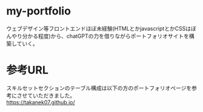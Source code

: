 # my-portfolio

ウェブデザイン等フロントエンドほぼ未経験(HTMLとかjavascriptとかCSSはぼんやり分かる程度)から、chatGPTの力を借りながらポートフォリオサイトを構築していく。  

# 参考URL
スキルセットセクションのテーブル構成は以下の方のポートフォリオページを参考にさせていただきました。  
https://takanek07.github.io/